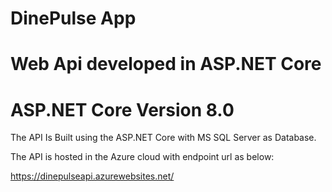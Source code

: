 # DinePulse App

# Web Api developed in ASP.NET Core

# ASP.NET Core Version 8.0

The API Is Built using the ASP.NET Core with MS SQL Server as Database.

The API is hosted in the Azure cloud with endpoint url as below:

https://dinepulseapi.azurewebsites.net/
